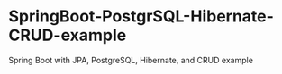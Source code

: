 # SpringBoot-PostgrSQL-Hibernate-CRUD-example
Spring Boot with JPA, PostgreSQL, Hibernate, and CRUD example
